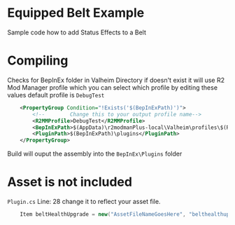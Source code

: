 ﻿# Equipped Belt Example

Sample code how to add Status Effects to a Belt

# Compiling

Checks for BepInEx folder in Valheim Directory if doesn't exist it will use R2 Mod Manager profile which you can select which profile by editing these values
default profile is `DebugTest`
```xml
    <PropertyGroup Condition="!Exists('$(BepInExPath)')">
        <!--        Change this to your output profile name-->
        <R2MMProfile>DebugTest</R2MMProfile>
        <BepInExPath>$(AppData)\r2modmanPlus-local\Valheim\profiles\$(R2MMProfile)\BepInEx</BepInExPath>
        <PluginPath>$(BepInExPath)\plugins</PluginPath>
    </PropertyGroup>
```
Build will ouput the assembly into the `BepInEx\Plugins` folder

# Asset is not included

`Plugin.cs` Line: 28 change it to reflect your asset file.
```c#
    Item beltHealthUpgrade = new("AssetFileNameGoesHere", "belthealthupgrade");
```
